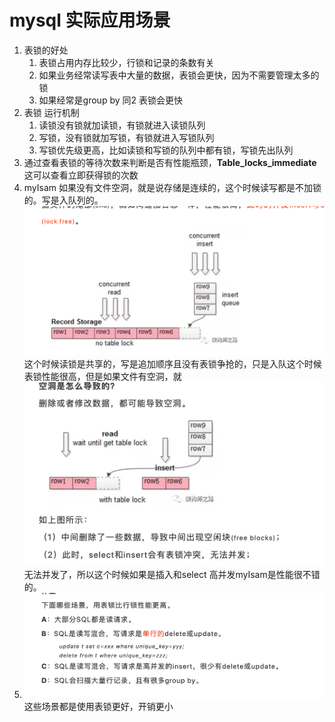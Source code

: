 # mysql 实际应用场景

1. 表锁的好处
   1. 表锁占用内存比较少，行锁和记录的条数有关
   2. 如果业务经常读写表中大量的数据，表锁会更快，因为不需要管理太多的锁
   3. 如果经常是group by 同2 表锁会更快
2. 表锁 运行机制
   1. 读锁没有锁就加读锁，有锁就进入读锁队列
   2. 写锁，没有锁就加写锁，有锁就进入写锁队列
   3. 写锁优先级更高，比如读锁和写锁的队列中都有锁，写锁先出队列
3. 通过查看表锁的等待次数来判断是否有性能瓶颈，**Table_locks_immediate**这可以查看立即获得锁的次数
4. myIsam 如果没有文件空洞，就是说存储是连续的，这个时候读写都是不加锁的。写是入队列的。![image-20191023153608392](../images/image-20191023153608392.png)
   这个时候读锁是共享的，写是追加顺序且没有表锁争抢的，只是入队这个时候表锁性能很高，但是如果文件有空洞，就![image-20191023153820538](../images/image-20191023153820538.png)
   无法并发了，所以这个时候如果是插入和select 高并发myIsam是性能很不错的。
5. ![image-20191023154603756](../images/image-20191023154603756.png)
   这些场景都是使用表锁更好，开销更小